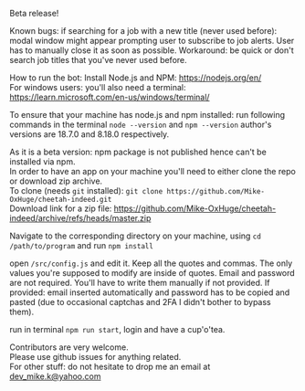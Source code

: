 Beta release!

Known bugs: if searching for a job with a new title (never used before): modal window might appear prompting user to subscribe to job alerts. User has to manually close it as soon as possible.
Workaround: be quick or don't search job titles that you've never used before.

How to run the bot:
Install Node.js and NPM: https://nodejs.org/en/  
For windows users: you'll also need a terminal: https://learn.microsoft.com/en-us/windows/terminal/

To ensure that your machine has node.js and npm installed: run following commands in the terminal `node --version` and `npm --version` author's versions are 18.7.0 and 8.18.0 respectively.

As it is a beta version: npm package is not published hence can't be installed via npm.  
In order to have an app on your machine you'll need to either clone the repo or download zip archive.  
To clone (needs `git` installed): `git clone https://github.com/Mike-OxHuge/cheetah-indeed.git`  
Download link for a zip file: https://github.com/Mike-OxHuge/cheetah-indeed/archive/refs/heads/master.zip

Navigate to the corresponding directory on your machine, using `cd /path/to/program` and run `npm install`

open `/src/config.js` and edit it. Keep all the quotes and commas. The only values you're supposed to modify are inside of quotes. Email and password are not required. You'll have to write them manually if not provided. If provided: email inserted automatically and password has to be copied and pasted (due to occasional captchas and 2FA I didn't bother to bypass them).

run in terminal `npm run start`, login and have a cup'o'tea.

Contributors are very welcome.  
Please use github issues for anything related.  
For other stuff: do not hesitate to drop me an email at dev_mike.k@yahoo.com
